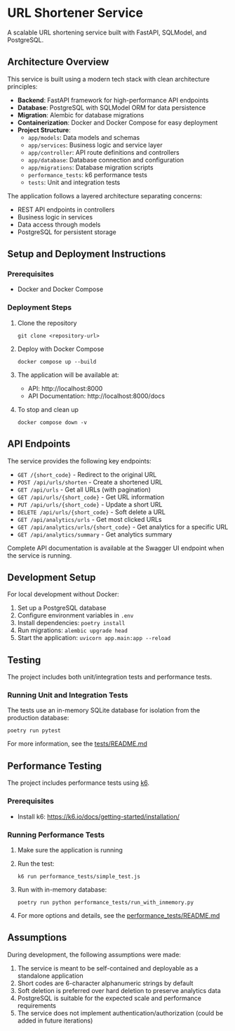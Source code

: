 # URL Shortener Service

A scalable URL shortening service built with FastAPI, SQLModel, and PostgreSQL.

## Architecture Overview

This service is built using a modern tech stack with clean architecture principles:

- **Backend**: FastAPI framework for high-performance API endpoints
- **Database**: PostgreSQL with SQLModel ORM for data persistence
- **Migration**: Alembic for database migrations
- **Containerization**: Docker and Docker Compose for easy deployment
- **Project Structure**:
  - `app/models`: Data models and schemas
  - `app/services`: Business logic and service layer
  - `app/controller`: API route definitions and controllers
  - `app/database`: Database connection and configuration
  - `app/migrations`: Database migration scripts
  - `performance_tests`: k6 performance tests
  - `tests`: Unit and integration tests

The application follows a layered architecture separating concerns:
- REST API endpoints in controllers
- Business logic in services
- Data access through models
- PostgreSQL for persistent storage

## Setup and Deployment Instructions

### Prerequisites
- Docker and Docker Compose

### Deployment Steps

1. Clone the repository
   ```
   git clone <repository-url>
   ```

2. Deploy with Docker Compose
   ```
   docker compose up --build
   ```

3. The application will be available at:
   - API: http://localhost:8000
   - API Documentation: http://localhost:8000/docs

4. To stop and clean up
   ```
   docker compose down -v
   ```

## API Endpoints

The service provides the following key endpoints:

- `GET /{short_code}` - Redirect to the original URL
- `POST /api/urls/shorten` - Create a shortened URL
- `GET /api/urls` - Get all URLs (with pagination)
- `GET /api/urls/{short_code}` - Get URL information
- `PUT /api/urls/{short_code}` - Update a short URL
- `DELETE /api/urls/{short_code}` - Soft delete a URL
- `GET /api/analytics/urls` - Get most clicked URLs
- `GET /api/analytics/urls/{short_code}` - Get analytics for a specific URL
- `GET /api/analytics/summary` - Get analytics summary

Complete API documentation is available at the Swagger UI endpoint when the service is running.

## Development Setup

For local development without Docker:

1. Set up a PostgreSQL database
2. Configure environment variables in `.env`
3. Install dependencies: `poetry install`
4. Run migrations: `alembic upgrade head`
5. Start the application: `uvicorn app.main:app --reload`

## Testing

The project includes both unit/integration tests and performance tests.

### Running Unit and Integration Tests

The tests use an in-memory SQLite database for isolation from the production database:

```
poetry run pytest
```

For more information, see the [tests/README.md](tests/README.md)

## Performance Testing

The project includes performance tests using [k6](https://k6.io/).

### Prerequisites
- Install k6: https://k6.io/docs/getting-started/installation/

### Running Performance Tests
1. Make sure the application is running
2. Run the test:
   ```
   k6 run performance_tests/simple_test.js
   ```
   
3. Run with in-memory database:
   ```
   poetry run python performance_tests/run_with_inmemory.py
   ```

4. For more options and details, see the [performance_tests/README.md](performance_tests/README.md)

## Assumptions

During development, the following assumptions were made:

1. The service is meant to be self-contained and deployable as a standalone application
2. Short codes are 6-character alphanumeric strings by default
3. Soft deletion is preferred over hard deletion to preserve analytics data
4. PostgreSQL is suitable for the expected scale and performance requirements
5. The service does not implement authentication/authorization (could be added in future iterations)